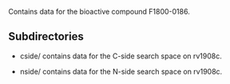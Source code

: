 Contains data for the bioactive compound F1800-0186.

## Subdirectories

- cside/ contains data for the C-side search space on rv1908c.

- nside/ contains data for the N-side search space on rv1908c.


